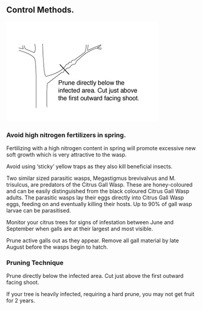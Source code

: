 ## Control Methods.

![Prune directly below the infected area. Cut just above the first outward facing shoot.](images/diagram.jpg)

### Avoid high nitrogen fertilizers in spring.

Fertilizing with a high nitrogen content in spring will promote excessive new soft growth which is very attractive to the wasp.

Avoid using ‘sticky’ yellow traps as they also kill beneficial insects. 

Two similar sized parasitic wasps, Megastigmus brevivalvus and M. trisulcus, are predators of the Citrus Gall Wasp. These are honey-coloured and can be easily distinguished from the black coloured Citrus Gall Wasp adults. The parasitic wasps lay their eggs directly into Citrus Gall Wasp eggs, feeding on and eventually killing their hosts. Up to 90% of gall wasp larvae can be parasitised. 

Monitor your citrus trees for signs of infestation between June and September when galls are at their largest and most visible. 

Prune active galls out as they appear. Remove all gall material by late August  before the wasps begin to hatch.

### Pruning Technique

Prune directly below the infected area. Cut just above 
the first outward facing shoot.

If your tree is heavily infected, requiring a hard prune, you may not get fruit for 2 years.
